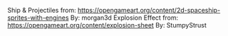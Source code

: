 Ship & Projectiles from: https://opengameart.org/content/2d-spaceship-sprites-with-engines
By: morgan3d
Explosion Effect from: https://opengameart.org/content/explosion-sheet
By: StumpyStrust
